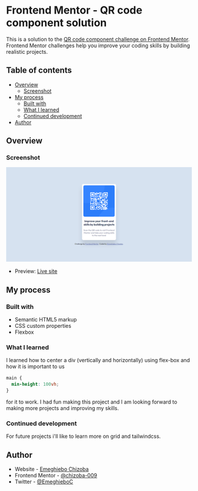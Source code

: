 # Frontend Mentor - QR code component solution

This is a solution to the [QR code component challenge on Frontend Mentor](https://www.frontendmentor.io/challenges/qr-code-component-iux_sIO_H). Frontend Mentor challenges help you improve your coding skills by building realistic projects.

## Table of contents

- [Overview](#overview)
  - [Screenshot](#screenshot)
- [My process](#my-process)
  - [Built with](#built-with)
  - [What I learned](#what-i-learned)
  - [Continued development](#continued-development)
- [Author](#author)

## Overview

### Screenshot

![](./images/Frontend%20Mentor%20_%20QR%20code%20component.png)

- Preview: [Live site](https://xc-qr.netlify.app)

## My process

### Built with

- Semantic HTML5 markup
- CSS custom properties
- Flexbox

### What I learned

I learned how to center a div (vertically and horizontally) using flex-box and how it is important to us

```css
main {
  min-height: 100vh;
}
```

for it to work. I had fun making this project and I am looking forward to making more projects and improving my skills.

### Continued development

For future projects i'll like to learn more on grid and tailwindcss.

## Author

- Website - [Emeghiebo Chizoba](https://www.your-site.com)
- Frontend Mentor - [@chizoba-009](https://www.frontendmentor.io/profile/chizoba-009)
- Twitter - [@EmeghieboC](https://www.twitter.com/EmeghieboC)
